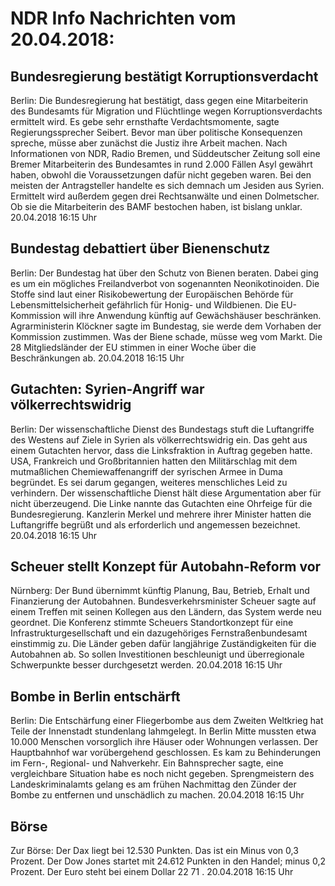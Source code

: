 # NDR Info Nachrichten vom 20.04.2018:


## Bundesregierung bestätigt Korruptionsverdacht
Berlin: Die Bundesregierung hat bestätigt, dass gegen eine Mitarbeiterin des Bundesamts für Migration und Flüchtlinge wegen Korruptionsverdachts ermittelt wird. Es gebe sehr ernsthafte Verdachtsmomente, sagte Regierungssprecher Seibert. Bevor man über politische Konsequenzen spreche, müsse aber zunächst die Justiz ihre Arbeit machen. Nach Informationen von NDR, Radio Bremen, und Süddeutscher Zeitung soll eine Bremer Mitarbeiterin des Bundesamtes in rund 2.000 Fällen Asyl gewährt haben, obwohl die Voraussetzungen dafür nicht gegeben waren. Bei den meisten der Antragsteller handelte es sich demnach um Jesiden aus Syrien. Ermittelt wird außerdem gegen drei Rechtsanwälte und einen Dolmetscher. Ob sie die Mitarbeiterin des BAMF bestochen haben, ist bislang unklar. 20.04.2018 16:15 Uhr 

## Bundestag debattiert über Bienenschutz
Berlin: Der Bundestag hat über den Schutz von Bienen beraten. Dabei ging es um ein mögliches Freilandverbot von sogenannten Neonikotinoiden. Die Stoffe sind laut einer Risikobewertung der Europäischen Behörde für Lebensmittelsicherheit gefährlich für Honig- und Wildbienen. Die EU-Kommission will ihre Anwendung künftig auf Gewächshäuser beschränken. Agrarministerin Klöckner sagte im Bundestag, sie werde dem Vorhaben der Kommission zustimmen. Was der Biene schade, müsse weg vom Markt. Die 28 Mitgliedsländer der EU stimmen in einer Woche über die Beschränkungen ab. 20.04.2018 16:15 Uhr 

## Gutachten: Syrien-Angriff war völkerrechtswidrig
Berlin: Der wissenschaftliche Dienst des Bundestags stuft die Luftangriffe des Westens auf Ziele in Syrien als völkerrechtswidrig ein. Das geht aus einem Gutachten hervor, dass die Linksfraktion in Auftrag gegeben hatte. USA, Frankreich und Großbritannien hatten den Militärschlag mit dem mutmaßlichen Chemiewaffenangriff der syrischen Armee in Duma begründet. Es sei darum gegangen, weiteres menschliches Leid zu verhindern. Der wissenschaftliche Dienst hält diese Argumentation aber für nicht überzeugend. Die Linke nannte das Gutachten eine Ohrfeige für die Bundesregierung. Kanzlerin Merkel und mehrere ihrer Minister hatten die Luftangriffe begrüßt und als erforderlich und angemessen bezeichnet. 20.04.2018 16:15 Uhr 

## Scheuer stellt Konzept für Autobahn-Reform vor
Nürnberg: Der Bund übernimmt künftig Planung, Bau, Betrieb, Erhalt und Finanzierung der Autobahnen. Bundesverkehrsminister Scheuer sagte auf einem Treffen mit seinen Kollegen aus den Ländern, das System werde neu geordnet. Die Konferenz stimmte Scheuers Standortkonzept für eine Infrastrukturgesellschaft und ein dazugehöriges Fernstraßenbundesamt einstimmig zu. Die Länder geben dafür langjährige Zuständigkeiten für die Autobahnen ab. So sollen Investitionen beschleunigt und überregionale Schwerpunkte besser durchgesetzt werden. 20.04.2018 16:15 Uhr 

## Bombe in Berlin entschärft
Berlin: Die Entschärfung einer Fliegerbombe aus dem Zweiten Weltkrieg hat Teile der Innenstadt stundenlang lahmgelegt. In Berlin Mitte mussten etwa 10.000 Menschen vorsorglich ihre Häuser oder Wohnungen verlassen. Der Hauptbahnhof war vorübergehend geschlossen. Es kam zu Behinderungen im Fern-, Regional- und Nahverkehr. Ein Bahnsprecher sagte, eine vergleichbare Situation habe es noch nicht gegeben. Sprengmeistern des Landeskriminalamts gelang es am frühen Nachmittag den Zünder der Bombe zu entfernen und unschädlich zu machen. 20.04.2018 16:15 Uhr 

## Börse
Zur Börse: Der Dax liegt bei  12.530  Punkten. Das ist ein Minus von 0,3  Prozent. Der Dow Jones startet mit  24.612 Punkten in den Handel; minus  0,2 Prozent. Der Euro steht bei einem Dollar  22 71 . 20.04.2018 16:15 Uhr 

